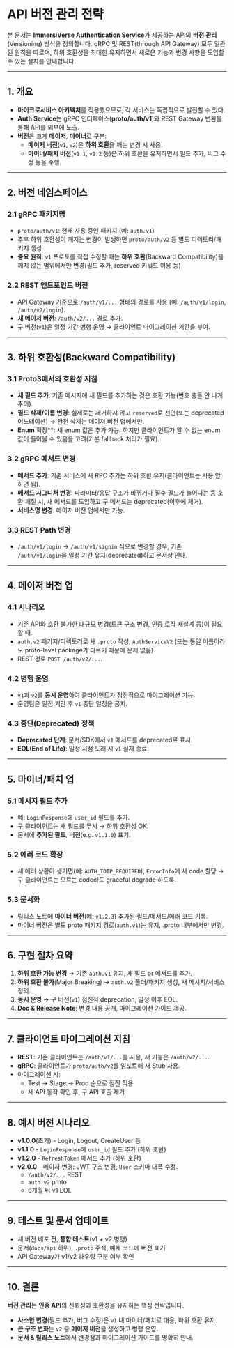 # API 버전 관리 전략

본 문서는 **ImmersiVerse Authentication Service**가 제공하는 API의 **버전 관리**(Versioning) 방식을 정의합니다. gRPC 및 REST(through API Gateway) 모두 일관된 원칙을 따르며, 하위 호환성을 최대한 유지하면서 새로운 기능과 변경 사항을 도입할 수 있는 절차를 안내합니다.

---

## 1. 개요

- **마이크로서비스 아키텍처**를 적용했으므로, 각 서비스는 독립적으로 발전할 수 있다.
- **Auth Service**는 gRPC 인터페이스(**proto/auth/v1**)와 REST Gateway 변환을 통해 API를 외부에 노출.
- **버전**은 크게 **메이저**, **마이너**로 구분:
  - **메이저 버전**(`v1`, `v2`)은 **하위 호환**을 깨는 변경 시 사용.
  - **마이너/패치 버전**(`v1.1`, `v1.2` 등)은 하위 호환을 유지하면서 필드 추가, 버그 수정 등을 수행.

---

## 2. 버전 네임스페이스

### 2.1 gRPC 패키지명

- `proto/auth/v1`: 현재 사용 중인 패키지 (예: `auth.v1`)
- 추후 하위 호환성이 깨지는 변경이 발생하면 `proto/auth/v2` 등 별도 디렉토리/패키지 생성
- **중요 원칙**: `v1` 프로토를 직접 수정할 때는 **하위 호환**(Backward Compatibility)을 깨지 않는 범위에서만 변경(필드 추가, reserved 키워드 이용 등)

### 2.2 REST 엔드포인트 버전

- API Gateway 기준으로 `/auth/v1/...` 형태의 경로를 사용 (예: `/auth/v1/login`, `/auth/v2/login`).
- **새 메이저 버전**: `/auth/v2/...` 경로 추가. 
- 구 버전(`v1`)은 일정 기간 병행 운영 → 클라이언트 마이그레이션 기간을 부여.

---

## 3. 하위 호환성(Backward Compatibility)

### 3.1 Proto3에서의 호환성 지침

- **새 필드 추가**: 기존 메시지에 새 필드를 추가하는 것은 호환 가능(번호 충돌 안 나게 주의).
- **필드 삭제/이름 변경**: 실제로는 제거하지 않고 `reserved`로 선언(또는 deprecated 어노테이션) → 완전 삭제는 메이저 버전 업에서만.
- **Enum** 확장**: 새 enum 값은 추가 가능. 하지만 클라이언트가 알 수 없는 enum 값이 들어올 수 있음을 고려(기본 fallback 처리가 필요).

### 3.2 gRPC 메서드 변경

- **메서드 추가**: 기존 서비스에 새 RPC 추가는 하위 호환 유지(클라이언트는 사용 안 하면 됨).
- **메서드 시그니처 변경**: 파라미터/응답 구조가 바뀌거나 필수 필드가 늘어나는 등 호환 깨질 시, 새 메서드를 도입하고 구 메서드는 deprecated(이후에 제거).
- **서비스명 변경**: 메이저 버전 업에서만 가능.

### 3.3 REST Path 변경

- `/auth/v1/login` → `/auth/v1/signin` 식으로 변경할 경우, 기존 `/auth/v1/login`을 일정 기간 유지(deprecated)하고 문서상 안내.

---

## 4. 메이저 버전 업

### 4.1 시나리오

- 기존 API와 호환 불가한 대규모 변경(토큰 구조 변경, 인증 로직 재설계 등)이 필요할 때.
- `auth.v2` 패키지/디렉토리로 새 `.proto` 작성, `AuthServiceV2` (또는 동일 이름이라도 proto-level package가 다르기 때문에 문제 없음).
- REST 경로 `POST /auth/v2/...`.

### 4.2 병행 운영

- `v1`과 `v2`를 **동시 운영**하여 클라이언트가 점진적으로 마이그레이션 가능.
- 운영팀은 일정 기간 후 `v1` 중단 일정을 공지.

### 4.3 중단(Deprecated) 정책

- **Deprecated 단계**: 문서/SDK에서 `v1` 메서드를 deprecated로 표시.  
- **EOL(End of Life)**: 일정 시점 도래 시 `v1` 실제 종료.

---

## 5. 마이너/패치 업

### 5.1 메시지 필드 추가

- 예: `LoginResponse`에 `user_id` 필드를 추가.  
- 구 클라이언트는 새 필드를 무시 → 하위 호환성 OK.
- 문서에 **추가된 필드**, **버전**(e.g. `v1.1.0`) 표기.

### 5.2 에러 코드 확장

- 새 에러 상황이 생기면(예: `AUTH_TOTP_REQUIRED`), `ErrorInfo`에 새 code 할당 → 구 클라이언트는 모르는 code라도 graceful degrade 하도록.

### 5.3 문서화

- 릴리스 노트에 **마이너 버전**(예: `v1.2.3`) 추가된 필드/메서드/에러 코드 기록.
- 마이너 버전은 별도 proto 패키지 경로(`auth.v1`)는 유지, .proto 내부에서만 변경.

---

## 6. 구현 절차 요약

1. **하위 호환 가능 변경** → 기존 `auth.v1` 유지, 새 필드 or 메서드를 추가.  
2. **하위 호환 불가**(Major Breaking) → `auth.v2` 폴더/패키지 생성, 새 메시지/서비스 정의.  
3. **동시 운영** → 구 버전(`v1`) 점진적 deprecation, 일정 이후 EOL.  
4. **Doc & Release Note**: 변경 내용 공개, 마이그레이션 가이드 제공.

---

## 7. 클라이언트 마이그레이션 지침

- **REST**: 기존 클라이언트는 `/auth/v1/...`를 사용, 새 기능은 `/auth/v2/...`.  
- **gRPC**: 클라이언트가 `proto/auth/v2`를 임포트해 새 Stub 사용.  
- 마이그레이션 시:
  - Test → Stage → Prod 순으로 점진 적용  
  - 새 API 동작 확인 후, 구 API 호출 제거

---

## 8. 예시 버전 시나리오

- **v1.0.0**(초기) - Login, Logout, CreateUser 등
- **v1.1.0** - `LoginResponse`에 `user_id` 필드 추가 (하위 호환)
- **v1.2.0** - `RefreshToken` 메서드 추가 (하위 호환)
- **v2.0.0** - 메이저 변경: JWT 구조 변경, `User` 스키마 대폭 수정.  
  - `/auth/v2/...` REST  
  - `auth.v2` proto
  - 6개월 뒤 v1 EOL

---

## 9. 테스트 및 문서 업데이트

- 새 버전 배포 전, **통합 테스트**(v1 + v2 병행)  
- 문서(`docs/api` 하위), `.proto` 주석, 예제 코드에 버전 표기
- API Gateway가 v1/v2 라우팅 구분 여부 확인

---

## 10. 결론

**버전 관리**는 **인증 API**의 신뢰성과 호환성을 유지하는 핵심 전략입니다.  
- **사소한 변경**(필드 추가, 버그 수정)은 `v1` 내 마이너/패치로 대응, 하위 호환 유지.  
- **큰 구조 변화**는 `v2` 등 **메이저 버전**을 생성하고 병행 운영.  
- **문서 & 릴리스 노트**에서 변경점과 마이그레이션 가이드를 명확히 안내.  